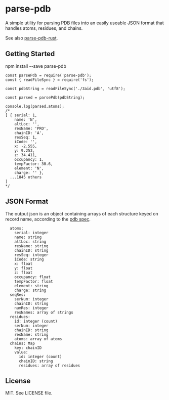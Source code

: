 # parse-pdb
A simple utility for parsing PDB files into an easily useable JSON format that handles atoms, residues, and chains.

See also [parse-pdb-rust](https://github.com/justinmc/parse-pdb-rust).

## Getting Started

  npm install --save parse-pdb

```
const parsePdb = require('parse-pdb');
const { readFileSync } = require('fs');

const pdbString = readFileSync('./3aid.pdb', 'utf8');

const parsed = parsePdb(pdbString);

console.log(parsed.atoms);
/*
[ { serial: 1,
    name: 'N',
    altLoc: '',
    resName: 'PRO',
    chainID: 'A',
    resSeq: 1,
    iCode: '',
    x: -2.555,
    y: 9.253,
    z: 34.411,
    occupancy: 1,
    tempFactor: 30.6,
    element: 'N',
    charge: '' },
  ...1845 others
]
*/
```

## JSON Format
The output json is an object containing arrays of each structure keyed on record name, according to the [pdb spec](http://www.wwpdb.org/documentation/file-format-content/format33/sect9.html).

```
  atoms:
    serial: integer
    name: string
    altLoc: string
    resName: string
    chainID: string
    resSeq: integer
    iCode: string
    x: float
    y: float
    z: float
    occupancy: float
    tempFactor: float
    element: string
    charge: string
  seqRes:
    serNum: integer
    chainID: string
    numRes: integer
    resNames: array of strings
  residues:
    id: integer (count)
    serNum: integer
    chainID: string
    resName: string
    atoms: array of atoms
  chains: Map
    key: chainID
    value:
      id: integer (count)
      chainID: string
      residues: array of residues
```

## License
MIT.  See LICENSE file.
